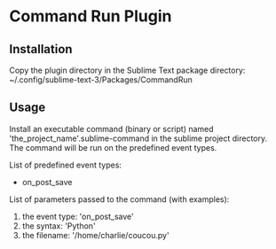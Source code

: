 # Command Run Plugin

## Installation

Copy the plugin directory in the Sublime Text package directory:
~/.config/sublime-text-3/Packages/CommandRun

## Usage

Install an executable command (binary or script) named 'the_project_name'.sublime-command in the sublime project directory.  
The command will be run on the predefined event types.

List of predefined event types:
- on_post_save

List of parameters passed to the command (with examples):
1. the event type: 'on_post_save'  
2. the syntax: 'Python'
3. the filename: '/home/charlie/coucou.py'
